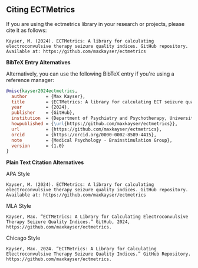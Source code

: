 ## Citing ECTMetrics

If you are using the ectmetrics library in your research or projects, please cite it as follows:

```
Kayser, M. (2024). ECTMetrics: A library for calculating electroconvulsive therapy seizure quality indices. GitHub repository. Available at: https://github.com/maxkayser/ectmetrics
```


**BibTeX Entry Alternatives**

Alternatively, you can use the following BibTeX entry if you're using a reference manager:

```bibtex
@misc{kayser2024ectmetrics,
  author       = {Max Kayser},
  title        = {ECTMetrics: A library for calculating ECT seizure quality indices},
  year         = {2024},
  publisher    = {GitHub},
  institution  = {Department of Psychiatry and Psychotherapy, University Hospital Bonn, Bonn, Germany},
  howpublished = {\url{https://github.com/maxkayser/ectmetrics}},
  url          = {https://github.com/maxkayser/ectmetrics},
  orcid        = {https://orcid.org/0000-0002-8589-4415},
  note         = {Medical Psychology - Brainstimulation Group},
  version      = {1.0}
}
```



**Plain Text Citation Alternatives**

APA Style
```
Kayser, M. (2024). ECTMetrics: A library for calculating electroconvulsive therapy seizure quality indices. GitHub repository. Available at: https://github.com/maxkayser/ectmetrics
```

MLA Style
```
Kayser, Max. “ECTMetrics: A Library for Calculating Electroconvulsive Therapy Seizure Quality Indices.” GitHub, 2024, https://github.com/maxkayser/ectmetrics.
```

Chicago Style
```
Kayser, Max. 2024. “ECTMetrics: A Library for Calculating Electroconvulsive Therapy Seizure Quality Indices.” GitHub Repository. https://github.com/maxkayser/ectmetrics.
```
